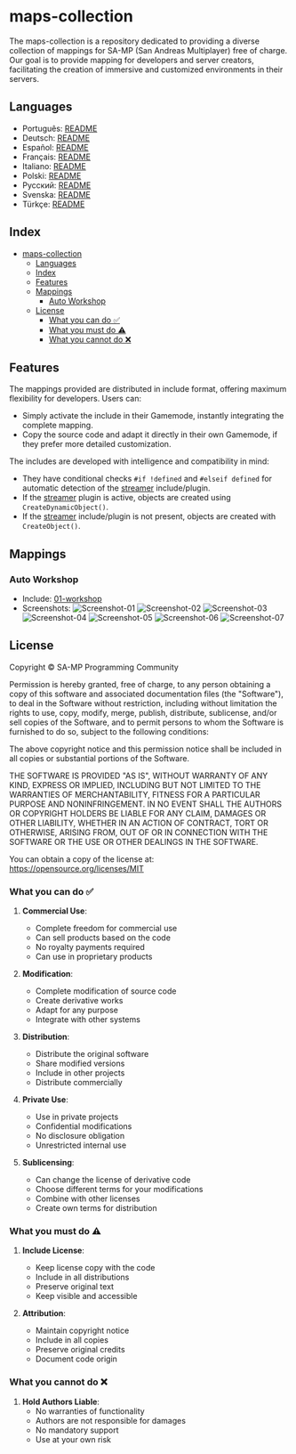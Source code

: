 # maps-collection

The maps-collection is a repository dedicated to providing a diverse collection of mappings for SA-MP (San Andreas Multiplayer) free of charge. Our goal is to provide mapping for developers and server creators, facilitating the creation of immersive and customized environments in their servers.

## Languages

- Português: [README](../../)
- Deutsch: [README](../Deutsch/README.md)
- Español: [README](../Espanol/README.md)
- Français: [README](../Francais/README.md)
- Italiano: [README](../Italiano/README.md)
- Polski: [README](../Polski/README.md)
- Русский: [README](../Русский/README.md)
- Svenska: [README](../Svenska/README.md)
- Türkçe: [README](../Turkce/README.md)

## Index

- [maps-collection](#maps-collection)
  - [Languages](#languages)
  - [Index](#index)
  - [Features](#features)
  - [Mappings](#mappings)
    - [Auto Workshop](#auto-workshop)
  - [License](#license)
    - [What you can do ✅](#what-you-can-do-)
    - [What you must do ⚠️](#what-you-must-do-️)
    - [What you cannot do ❌](#what-you-cannot-do-)

## Features

The mappings provided are distributed in include format, offering maximum flexibility for developers. Users can:

- Simply activate the include in their Gamemode, instantly integrating the complete mapping.
- Copy the source code and adapt it directly in their own Gamemode, if they prefer more detailed customization.

The includes are developed with intelligence and compatibility in mind:

- They have conditional checks `#if !defined` and `#elseif defined` for automatic detection of the [streamer](https://github.com/samp-incognito/samp-streamer-plugin) include/plugin.
- If the [streamer](https://github.com/samp-incognito/samp-streamer-plugin) plugin is active, objects are created using `CreateDynamicObject()`.
- If the [streamer](https://github.com/samp-incognito/samp-streamer-plugin) include/plugin is not present, objects are created with `CreateObject()`.

## Mappings

### Auto Workshop

- Include: [01-workshop](../../maps-sources/01-workshop.inc)
- Screenshots:
  ![Screenshot-01](../../screenshots/01-workshop/01.png)
  ![Screenshot-02](../../screenshots/01-workshop/02.png)
  ![Screenshot-03](../../screenshots/01-workshop/03.png)
  ![Screenshot-04](../../screenshots/01-workshop/04.png)
  ![Screenshot-05](../../screenshots/01-workshop/05.png)
  ![Screenshot-06](../../screenshots/01-workshop/06.png)
  ![Screenshot-07](../../screenshots/01-workshop/07.png)

## License

Copyright © SA-MP Programming Community

Permission is hereby granted, free of charge, to any person obtaining a copy
of this software and associated documentation files (the "Software"), to deal
in the Software without restriction, including without limitation the rights
to use, copy, modify, merge, publish, distribute, sublicense, and/or sell
copies of the Software, and to permit persons to whom the Software is
furnished to do so, subject to the following conditions:

The above copyright notice and this permission notice shall be included in all
copies or substantial portions of the Software.

THE SOFTWARE IS PROVIDED "AS IS", WITHOUT WARRANTY OF ANY KIND, EXPRESS OR
IMPLIED, INCLUDING BUT NOT LIMITED TO THE WARRANTIES OF MERCHANTABILITY,
FITNESS FOR A PARTICULAR PURPOSE AND NONINFRINGEMENT. IN NO EVENT SHALL THE
AUTHORS OR COPYRIGHT HOLDERS BE LIABLE FOR ANY CLAIM, DAMAGES OR OTHER
LIABILITY, WHETHER IN AN ACTION OF CONTRACT, TORT OR OTHERWISE, ARISING FROM,
OUT OF OR IN CONNECTION WITH THE SOFTWARE OR THE USE OR OTHER DEALINGS IN THE
SOFTWARE.

You can obtain a copy of the license at:
https://opensource.org/licenses/MIT

### What you can do ✅

1. **Commercial Use**: 
   - Complete freedom for commercial use
   - Can sell products based on the code
   - No royalty payments required
   - Can use in proprietary products

2. **Modification**: 
   - Complete modification of source code
   - Create derivative works
   - Adapt for any purpose
   - Integrate with other systems

3. **Distribution**: 
   - Distribute the original software
   - Share modified versions
   - Include in other projects
   - Distribute commercially

4. **Private Use**: 
   - Use in private projects
   - Confidential modifications
   - No disclosure obligation
   - Unrestricted internal use

5. **Sublicensing**: 
   - Can change the license of derivative code
   - Choose different terms for your modifications
   - Combine with other licenses
   - Create own terms for distribution

### What you must do ⚠️

1. **Include License**: 
   - Keep license copy with the code
   - Include in all distributions
   - Preserve original text
   - Keep visible and accessible

2. **Attribution**: 
   - Maintain copyright notice
   - Include in all copies
   - Preserve original credits
   - Document code origin

### What you cannot do ❌

1. **Hold Authors Liable**: 
   - No warranties of functionality
   - Authors are not responsible for damages
   - No mandatory support
   - Use at your own risk
